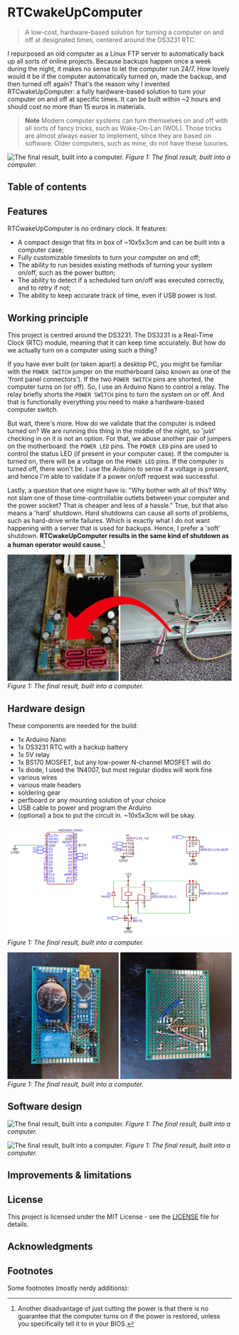 # RTCwakeUpComputer
> A low-cost, hardware-based solution for turning a computer on and off at designated times, centered around the DS3231 RTC.

I repurposed an old computer as a Linux FTP server to automatically back up all sorts of online projects. Because backups happen once a week during the night, it makes no sense to let the computer run 24/7. 
How lovely would it be if the computer automatically turned on, made the backup, and then turned off again? That's the reason why I invented RTCwakeUpComputer: a fully hardware-based solution to turn your computer on and off at specific times. It can be built within ~2 hours and should cost no more than 15 euros in materials.

> **Note**
> Modern computer systems can turn themselves on and off with all sorts of fancy tricks, such as Wake-On-Lan (WOL). Those tricks are almost always easier to implement, since they are based on software. Older computers, such as mine, do not have these luxuries.

![The final result, built into a computer.](/Pictures/finalproduct.jpg)
*Figure 1: The final result, built into a computer.*

## Table of contents


## Features

RTCwakeUpComputer is no ordinary clock. It features:

* A compact design that fits in box of ~10x5x3cm and can be built into a computer case;
* Fully customizable timeslots to turn your computer on and off;
* The ability to run besides existing methods of turning your system on/off, such as the power button;
* The ability to detect if a scheduled turn on/off was executed correctly, and to retry if not;
* The ability to keep accurate track of time, even if USB power is lost.

## Working principle

This project is centred around the DS3231. The DS3231 is a Real-Time Clock (RTC) module, meaning that it can keep time accurately. But how do we actually turn on a computer using such a thing? 

If you have ever built (or taken apart) a desktop PC, you might be familiar with the `POWER SWITCH` jumper on the motherboard (also known as one of the 'front panel connectors'). If the two `POWER SWITCH` pins are shorted, the computer turns on (or off). 
So, I use an Arduino Nano to control a relay. The relay briefly shorts the `POWER SWITCH` pins to turn the system on or off. And that is functionally everything you need to make a hardware-based computer switch.

But wait, there's more. How do we validate that the computer is indeed turned on? We are running this thing in the middle of the night, so 'just' checking in on it is not an option. 
For that, we abuse another pair of jumpers on the motherboard: the `POWER LED` pins. The `POWER LED` pins are used to control the status LED (if present in your computer case). If the computer is turned on, there will be a voltage on the `POWER LED` pins. If the computer is turned off, there won't be. I use the Arduino to sense if a voltage is present, and hence I'm able to validate if a power on/off request was successful.

Lastly, a question that one might have is: "Why bother with all of this? Why not slam one of those time-controllable outlets between your computer and the power socket? That is cheaper and less of a hassle."
True, but that also means a 'hard' shutdown. Hard shutdowns can cause all sorts of problems, such as hard-drive write failures. Which is exactly what I do not want happening with a server that is used for backups. Hence, I prefer a 'soft' shutdown. **RTCwakeUpComputer results in the same kind of shutdown as a human operator would cause.**[^HARDSHUTDOWN]

[^HARDSHUTDOWN]: Another disadvantage of just cutting the power is that there is no guarantee that the computer turns on if the power is restored, unless you specifically tell it to in your BIOS.

![The final result, built into a computer.](/Pictures/connectors.jpg)
*Figure 1: The final result, built into a computer.*


## Hardware design

These components are needed for the build:

* 1x Arduino Nano
* 1x DS3231 RTC with a backup battery
* 1x 5V relay
* 1x BS170 MOSFET, but any low-power N-channel MOSFET will do
* 1x diode, I used the 1N4007, but most regular diodes will work fine
* various wires
* various male headers
* soldering gear
* perfboard or any mounting solution of your choice
* USB cable to power and program the Arduino
* (optional) a box to put the circuit in. ~10x5x3cm will be okay.

![The final result, built into a computer.](/Pictures/circuit.png)
*Figure 1: The final result, built into a computer.*

![The final result, built into a computer.](/Pictures/frontback.jpg)
*Figure 1: The final result, built into a computer.*



## Software design






![The final result, built into a computer.](/Pictures/hookedup.jpg)
*Figure 1: The final result, built into a computer.*


![The final result, built into a computer.](/Pictures/off.jpg)
*Figure 1: The final result, built into a computer.*


## Improvements & limitations



## License

This project is licensed under the MIT License - see the [LICENSE](LICENSE) file for details.


## Acknowledgments



## Footnotes
<!---
gets rendered automatically
-->

Some footnotes (mostly nerdy additions):

